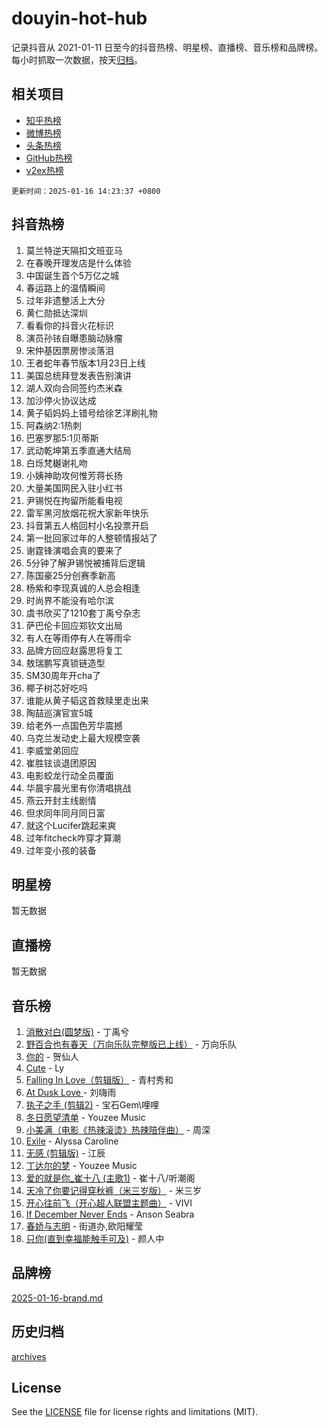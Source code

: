 # douyin-hot-hub

记录抖音从 2021-01-11 日至今的抖音热榜、明星榜、直播榜、音乐榜和品牌榜。每小时抓取一次数据，按天[归档](archives)。

## 相关项目

- [知乎热榜](https://github.com/lonnyzhang423/zhihu-hot-hub)
- [微博热榜](https://github.com/lonnyzhang423/weibo-hot-hub)
- [头条热榜](https://github.com/lonnyzhang423/toutiao-hot-hub)
- [GitHub热榜](https://github.com/lonnyzhang423/github-hot-hub)
- [v2ex热榜](https://github.com/lonnyzhang423/v2ex-hot-hub)


`更新时间：2025-01-16 14:23:37 +0800`

## 抖音热榜

1. 莫兰特逆天隔扣文班亚马
1. 在春晚开理发店是什么体验
1. 中国诞生首个5万亿之城
1. 春运路上的温情瞬间
1. 过年非遗整活上大分
1. 黄仁勋抵达深圳
1. 看看你的抖音火花标识
1. 演员孙铱自曝患脑动脉瘤
1. 宋仲基因票房惨淡落泪
1. 王者蛇年春节版本1月23日上线
1. 美国总统拜登发表告别演讲
1. 湖人双向合同签约杰米森
1. 加沙停火协议达成
1. 黄子韬妈妈上错号给徐艺洋刷礼物
1. 阿森纳2:1热刺
1. 巴塞罗那5:1贝蒂斯
1. 武动乾坤第五季直通大结局
1. 白烁梵樾谢礼吻
1. 小姨神助攻何惟芳蒋长扬
1. 大量美国网民入驻小红书
1. 尹锡悦在拘留所能看电视
1. 雷军黑河放烟花祝大家新年快乐
1. 抖音第五人格回村小名投票开启
1. 第一批回家过年的人整顿情报站了
1. 谢霆锋演唱会真的要来了
1. 5分钟了解尹锡悦被捕背后逻辑
1. 陈国豪25分创赛季新高
1. 杨紫和李现真诚的人总会相逢
1. 时尚界不能没有哈尔滨
1. 虞书欣买了1210套丁禹兮杂志
1. 萨巴伦卡回应郑钦文出局
1. 有人在等雨停有人在等雨伞
1. 品牌方回应赵露思将复工
1. 敖瑞鹏写真锁链造型
1. SM30周年开cha了
1. 椰子树芯好吃吗
1. 谁能从黄子韬这首救赎里走出来
1. 陶喆巡演官宣5城
1. 给老外一点国色芳华震撼
1. 乌克兰发动史上最大规模空袭
1. 李威堂弟回应
1. 崔胜铉谈退团原因
1. 电影蛟龙行动全员覆面
1. 华晨宇晨光里有你清唱挑战
1. 燕云开封主线剧情
1. 但求同年同月同日富
1. 就这个Lucifer跳起来爽
1. 过年fitcheck咋穿才算潮
1. 过年变小孩的装备

## 明星榜

暂无数据

## 直播榜

暂无数据

## 音乐榜

1. [消散对白(圆梦版)](https://sf5-hl-cdn-tos.douyinstatic.com/obj/tos-cn-ve-2774/og4jB5I5IizzoZVAAAzWgBMAsMDWoArfwBOiFs) - 丁禹兮
1. [野百合也有春天（万向乐队完整版已上线）](https://sf5-hl-cdn-tos.douyinstatic.com/obj/tos-cn-ve-2774/oMnUxhRAMiAGBqDtIPBQ7ACYQZFlJCftcgeDJE) - 万向乐队
1. [你的](https://sf5-hl-cdn-tos.douyinstatic.com/obj/tos-cn-ve-2774/oYuIeKf42jB7sEV6B2upMdpYAgfrQWj0FeRegh) - 贺仙人
1. [Cute](https://sf5-hl-cdn-tos.douyinstatic.com/obj/tos-cn-ve-2774/o4IbIzHWKAAB4wsS5qMBRiiAlEBGTpQRNfFvuo) - Ly
1. [Falling In Love（剪辑版）](https://sf5-hl-cdn-tos.douyinstatic.com/obj/tos-cn-ve-2774/o8ajpA8zzgBPahbBIO8AcKGBLJezFCRd1wfP9f) - 青村秀和
1. [ At Dusk  Love ](https://sf5-hl-cdn-tos.douyinstatic.com/obj/tos-cn-ve-2774/o8CrpCf5CaYgI4ZrtQgMQAFEfuGqNnRSDQAPBc) - 刘嗨雨
1. [执子之手 (剪辑2)](https://sf5-hl-cdn-tos.douyinstatic.com/obj/tos-cn-ve-2774/oUoZLQjCc31XzqsBnBQUNgeKtYPBcgbFDwtfcu) - 宝石Gem\哩哩
1. [冬日愿望清单](https://sf5-hl-cdn-tos.douyinstatic.com/obj/tos-cn-ve-2774/oIIgUOeamCFCVAzxN6MFRLIBlLGpUqQxeeHrLE) - Youzee Music
1. [小美满（电影《热辣滚烫》热辣陪伴曲）](https://sf5-hl-cdn-tos.douyinstatic.com/obj/tos-cn-ve-2774/o0GAn2lSgfZIDUgtevCGDQYnFg4CwnrBaxbTZL) - 周深
1. [Exile](https://sf5-hl-cdn-tos.douyinstatic.com/obj/tos-cn-ve-2774/oYj4gAQTknKE3WW0Je8KGmQ7z1cA4FefwtbufD) - Alyssa Caroline
1. [无感 (剪辑版)](https://sf3-cdn-tos.douyinstatic.com/obj/tos-cn-ve-2774/o0eIsUzJBDlQaQFC5OFlgbMEZC1TFYBftOBn6p) - 江辰
1. [丁达尔的梦](https://sf3-cdn-tos.douyinstatic.com/obj/tos-cn-ve-2774/oMU3WirUZBVQkAC9ccG5P2IQirziZM2RTInUY) - Youzee Music
1. [爱的就是你_崔十八 (主歌1)](https://sf5-hl-cdn-tos.douyinstatic.com/obj/tos-cn-ve-2774/oI5BO5DhFZ6UTcNCnZaOCBLtZ7WIMQGfgnXf5E) - 崔十八/听潮阁
1. [天冷了你要记得穿秋裤（米三岁版）](https://sf5-hl-cdn-tos.douyinstatic.com/obj/tos-cn-ve-2774/oQlIwVIDWiZ6BQilAorS7MA0AgCkQDvcZAdm1) - 米三岁
1. [开心往前飞（开心超人联盟主题曲）](https://sf5-hl-cdn-tos.douyinstatic.com/obj/tos-cn-ve-2774/9d8fb7c82cf1421fb93a9fe925275e0a) - VIVI
1. [If December Never Ends](https://sf5-hl-cdn-tos.douyinstatic.com/obj/tos-cn-ve-2774/oY1IQMoTgCFIBg8RZifyqlBBt1UFgitTYmxeOS) - Anson Seabra
1. [春娇与志明](https://sf5-hl-cdn-tos.douyinstatic.com/obj/tos-cn-ve-2774/e530d8fceb7044b39707d7f9ff54add1) - 街道办,欧阳耀莹
1. [只你(直到幸福能触手可及)](https://sf5-hl-cdn-tos.douyinstatic.com/obj/tos-cn-ve-2774/o0lBkRDzFTeaVSUz3ZZSCBVtZ5DIMQGfgmEAuE) - 颜人中

## 品牌榜

[2025-01-16-brand.md](archives/2025-01-16-brand.md)

## 历史归档

[archives](archives)

## License

See the [LICENSE](LICENSE) file for license rights and limitations (MIT).
